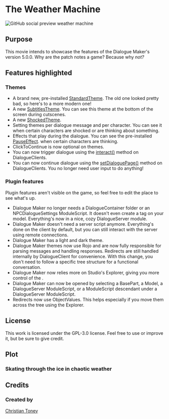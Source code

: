 # The Weather Machine
<img alt="GitHub social preview weather machine" src="https://github.com/user-attachments/assets/81ee483f-b809-4627-a7d7-da0617141763" />

## Purpose
This movie intends to showcase the features of the Dialogue Maker's version 5.0.0. Why are the patch notes a game? Because why *not?*

## Features highlighted
### Themes
* A brand new, pre-installed [StandardTheme](https://github.com/DialogueMaker/StandardTheme). The old one looked pretty bad, so here's to a more modern one! 
* A new [SubtitlesTheme](https://github.com/DialogueMaker/SubtitlesTheme). You can see this theme at the bottom of the screen during cutscenes.
* A new [ShockedTheme](https://github.com/DialogueMaker/ShockedTheme). 
* Setting themes per dialogue message and per character. You can see it when certain characters are shocked or are thinking about something.
* Effects that play during the dialogue. You can see the pre-installed [PauseEffect](https://github.com/DialogueMaker/PauseEffect). when certain characters are thinking.
* ClickToContinue is now optional on themes.
* You can now trigger dialogue using the [interact()]() method on DialogueClients.
* You can now continue dialogue using the [setDialoguePage()]() method on DialogueClients. You no longer need user input to do anything!

### Plugin features
Plugin features aren't visible on the game, so feel free to edit the place to see what's up.

* Dialogue Maker no longer needs a DialogueContainer folder or an NPCDialogueSettings ModuleScript. It doesn't even create a tag on your model. Everything's now in a nice, cozy DialogueServer module.
* Dialogue Maker doesn't need a server script anymore. Everything's done on the client by default, but you can still interact with the server using remote connections.
* Dialogue Maker has a light and dark theme.
* Dialogue Maker themes now use Rojo and are now fully responsible for parsing messages and handling responses. Redirects are still handled internally by DialogueClient for convenience. With this change, you don't need to follow a specific tree structure for a functional conversation.
* Dialogue Maker now relies more on Studio's Explorer, giving you more control of the .
* Dialogue Maker can now be opened by selecting a BasePart, a Model, a DialogueServer ModuleScript, or a ModuleScript descendant under a DialogueServer ModuleScript. 
* Redirects now use ObjectValues. This helps especially if you move them across the tree using the Explorer.

## License
This work is licensed under the GPL-3.0 license. Feel free to use or improve it, but be sure to give credit.

## Plot
### Skating through the ice in chaotic weather

## Credits
### Created by
[Christian Toney](https://github.com/Christian_Toney)
